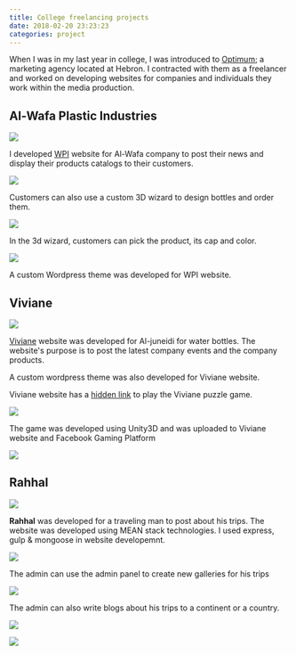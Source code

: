 ```yaml
---
title: College freelancing projects
date: 2018-02-20 23:23:23
categories: project
---
```

When I was in my last year in college, I was introduced to [Optimum](https://www.paloptimum.ps/); a marketing agency located at Hebron. I contracted with them as a freelancer and worked on developing websites for companies and individuals they work within the media production. <!--more-->

## Al-Wafa Plastic Industries

![](https://cdn.jsdelivr.net/gh/abozanona/me.abozanona/themes/sagiri/source/images/projects/wpi/wpi-home.jpg)

I developed [WPI](https://wpi.ps/) website for Al-Wafa company to post their news and display their products catalogs to their customers.

![](https://cdn.jsdelivr.net/gh/abozanona/me.abozanona/themes/sagiri/source/images/projects/wpi/wpi-catalog.png)

Customers can also use a custom 3D wizard to design bottles and order them.

![](https://cdn.jsdelivr.net/gh/abozanona/me.abozanona/themes/sagiri/source/images/projects/wpi/wpi-wizard-1.jpg)

In the 3d wizard, customers can pick the product, its cap and color.

![](https://cdn.jsdelivr.net/gh/abozanona/me.abozanona/themes/sagiri/source/images/projects/wpi/wpi-wizard-2.jpg)

A custom Wordpress theme was developed for WPI website.

## Viviane

![](https://cdn.jsdelivr.net/gh/abozanona/me.abozanona/themes/sagiri/source/images/projects/viviane/viviane-home.jpg)

[Viviane](https://juneidi-ps.com/) website was developed for Al-juneidi for water bottles. The website's purpose is to post the latest company events and the company products.

A custom wordpress theme was also developed for Viviane website.

Viviane website has a [hidden link](https://juneidi-ps.com/game/) to play the Viviane puzzle game.

![](https://cdn.jsdelivr.net/gh/abozanona/me.abozanona/themes/sagiri/source/images/projects/viviane/viviane-game-1.jpg)

The game was developed using Unity3D and was uploaded to Viviane website and Facebook Gaming Platform

![](https://cdn.jsdelivr.net/gh/abozanona/me.abozanona/themes/sagiri/source/images/projects/viviane/viviane-game-2.jpg)

## Rahhal

![](https://cdn.jsdelivr.net/gh/abozanona/me.abozanona/themes/sagiri/source/images/projects/rahhal/rahhal-home.jpg)

**Rahhal** was developed for a traveling man to post about his trips. The website was developed using MEAN stack technologies. I used express, gulp & mongoose in website developemnt.

![](https://cdn.jsdelivr.net/gh/abozanona/me.abozanona/themes/sagiri/source/images/projects/rahhal/rahhal-visited-countries.png)

The admin can use the admin panel to create new galleries for his trips

![](https://cdn.jsdelivr.net/gh/abozanona/me.abozanona/themes/sagiri/source/images/projects/rahhal/rahhal-gallery.jpg)

The admin can also write blogs about his trips to a continent or a country.

![](https://cdn.jsdelivr.net/gh/abozanona/me.abozanona/themes/sagiri/source/images/projects/rahhal/rahhal-continent.jpg)

![](https://cdn.jsdelivr.net/gh/abozanona/me.abozanona/themes/sagiri/source/images/projects/rahhal/rahhal-blog.jpg)
